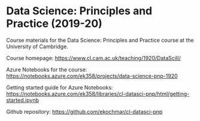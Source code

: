 # Data Science: Principles and Practice (2019-20) #

Course materials for the Data Science: Principles and Practice course at the University of Cambridge.

Course homepage: https://www.cl.cam.ac.uk/teaching/1920/DataSciII/

Azure Notebooks for the course: https://notebooks.azure.com/ek358/projects/data-science-pnp-1920

Getting started guide for Azure Notebooks: https://notebooks.azure.com/ek358/libraries/cl-datasci-pnp/html/getting-started.ipynb

Github repository: https://github.com/ekochmar/cl-datasci-pnp
